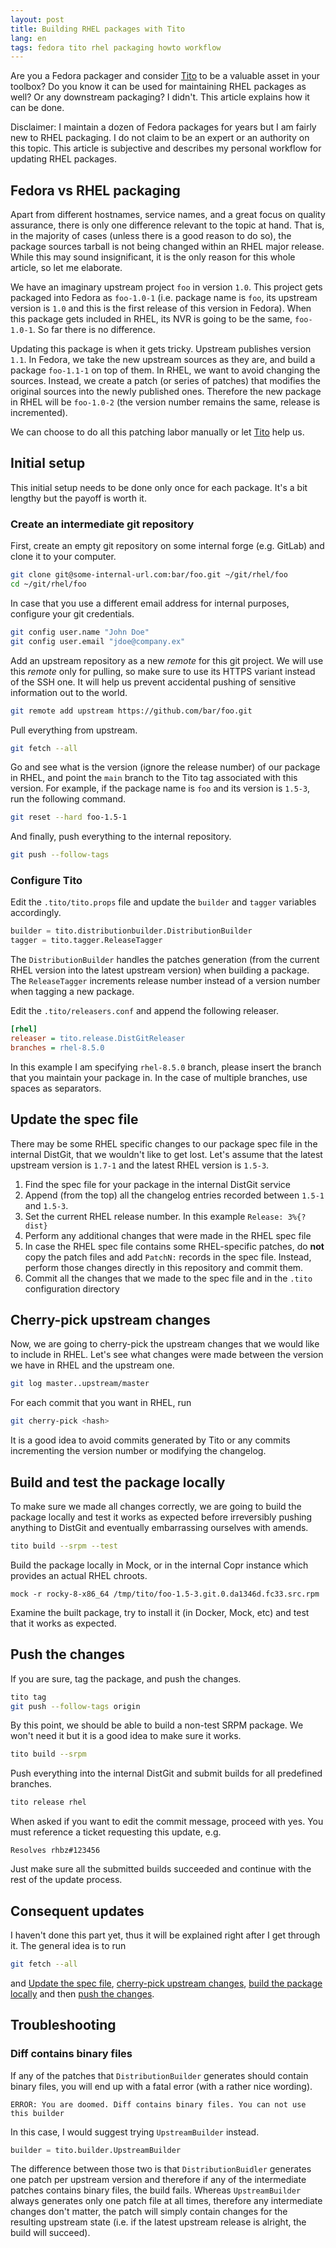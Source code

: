 ```yaml
---
layout: post
title: Building RHEL packages with Tito
lang: en
tags: fedora tito rhel packaging howto workflow
---
```


Are you a Fedora packager and consider [Tito][tito] to be a valuable
asset in your toolbox? Do you know it can be used for maintaining RHEL
packages as well? Or any downstream packaging? I didn't. This article
explains how it can be done.

<div class="alert alert-warning" role="alert">
Disclaimer: I maintain a dozen of Fedora packages for years but I am
fairly new to RHEL packaging. I do not claim to be an expert or an
authority on this topic. This article is subjective and describes my
personal workflow for updating RHEL packages.
</div>


## Fedora vs RHEL packaging

Apart from different hostnames, service names, and a great focus on
quality assurance, there is only one difference relevant to the topic
at hand. That is, in the majority of cases (unless there is a good
reason to do so), the package sources tarball is not being changed
within an RHEL major release. While this may sound insignificant, it
is the only reason for this whole article, so let me elaborate.

We have an imaginary upstream project `foo` in version `1.0`. This
project gets packaged into Fedora as `foo-1.0-1` (i.e. package name is
`foo`, its upstream version is `1.0` and this is the first release of
this version in Fedora). When this package gets included in RHEL, its
NVR is going to be the same, `foo-1.0-1`. So far there is no
difference.

Updating this package is when it gets tricky. Upstream publishes
version `1.1`. In Fedora, we take the new upstream sources as they
are, and build a package `foo-1.1-1` on top of them. In RHEL, we want
to avoid changing the sources. Instead, we create a patch (or series
of patches) that modifies the original sources into the newly
published ones. Therefore the new package in RHEL will be `foo-1.0-2`
(the version number remains the same, release is incremented).

We can choose to do all this patching labor manually or let
[Tito][tito] help us.


## Initial setup

This initial setup needs to be done only once for each package. It's a
bit lengthy but the payoff is worth it.


### Create an intermediate git repository

First, create an empty git repository on some internal forge
(e.g. GitLab) and clone it to your computer.

```bash
git clone git@some-internal-url.com:bar/foo.git ~/git/rhel/foo
cd ~/git/rhel/foo
```

In case that you use a different email address for internal purposes,
configure your git credentials.

```bash
git config user.name "John Doe"
git config user.email "jdoe@company.ex"
```

Add an upstream repository as a new _remote_ for this git
project. We will use this _remote_ only for pulling, so make sure to
use its HTTPS variant instead of the SSH one. It will help us prevent
accidental pushing of sensitive information out to the world.

```bash
git remote add upstream https://github.com/bar/foo.git
```

Pull everything from upstream.

```bash
git fetch --all
```

Go and see what is the version (ignore the release number) of our
package in RHEL, and point the `main` branch to the Tito tag
associated with this version. For example, if the package name is
`foo` and its version is `1.5-3`, run the following command.

```bash
git reset --hard foo-1.5-1
```

And finally, push everything to the internal repository.

```bash
git push --follow-tags
```

### Configure Tito

Edit the `.tito/tito.props` file and update the `builder` and `tagger`
variables accordingly.

```python
builder = tito.distributionbuilder.DistributionBuilder
tagger = tito.tagger.ReleaseTagger
```

The `DistributionBuilder` handles the patches generation (from the
current RHEL version into the latest upstream version) when building a
package. The `ReleaseTagger` increments release number instead of
a version number when tagging a new package.

Edit the `.tito/releasers.conf` and append the following releaser.

```ini
[rhel]
releaser = tito.release.DistGitReleaser
branches = rhel-8.5.0
```

In this example I am specifying `rhel-8.5.0` branch, please insert
the branch that you maintain your package in. In the case of multiple
branches, use spaces as separators.

## Update the spec file

There may be some RHEL specific changes to our package spec file in
the internal DistGit, that we wouldn't like to get lost. Let's assume
that the latest upstream version is `1.7-1` and the latest RHEL
version is `1.5-3`.

1. Find the spec file for your package in the internal DistGit service
2. Append (from the top) all the changelog entries recorded between
   `1.5-1` and `1.5-3`.
3. Set the current RHEL release number. In this example
   `Release: 3%{?dist}`
4. Perform any additional changes that were made in the RHEL spec file
5. In case the RHEL spec file contains some RHEL-specific patches, do
   **not** copy the patch files and add `PatchN:` records in the spec
   file. Instead, perform those changes directly in this repository
   and commit them.
6. Commit all the changes that we made to the spec file and in the
   `.tito` configuration directory


## Cherry-pick upstream changes

Now, we are going to cherry-pick the upstream changes that we would
like to include in RHEL. Let's see what changes were made between the
version we have in RHEL and the upstream one.

```bash
git log master..upstream/master
```

For each commit that you want in RHEL, run

```bash
git cherry-pick <hash>
```

It is a good idea to avoid commits generated by Tito or any commits
incrementing the version number or modifying the changelog.


## Build and test the package locally

To make sure we made all changes correctly, we are going to build the
package locally and test it works as expected before irreversibly
pushing anything to DistGit and eventually embarrassing ourselves with
amends.

```bash
tito build --srpm --test
```

Build the package locally in Mock, or in the internal Copr instance
which provides an actual RHEL chroots.

```
mock -r rocky-8-x86_64 /tmp/tito/foo-1.5-3.git.0.da1346d.fc33.src.rpm
```

Examine the built package, try to install it (in Docker, Mock, etc)
and test that it works as expected.


## Push the changes

If you are sure, tag the package, and push the changes.

```bash
tito tag
git push --follow-tags origin
```

By this point, we should be able to build a non-test SRPM package. We
won't need it but it is a good idea to make sure it works.

```bash
tito build --srpm
```

Push everything into the internal DistGit and submit builds for all
predefined branches.

```bash
tito release rhel
```

When asked if you want to edit the commit message, proceed with
yes. You must reference a ticket requesting this update, e.g.

```
Resolves rhbz#123456
```

Just make sure all the submitted builds succeeded and continue with
the rest of the update process.


## Consequent updates

I haven't done this part yet, thus it will be explained right after I
get through it. The general idea is to run

```bash
git fetch --all
```

and [Update the spec file](#update-the-spec-file),
[cherry-pick upstream changes](#cherry-pick-upstream-changes),
[build the package locally](#build-and-test-the-package-locally)
and then [push the changes](#push-the-changes).


## Troubleshooting

### Diff contains binary files

If any of the patches that `DistributionBuilder` generates should
contain binary files, you will end up with a fatal error (with a
rather nice wording).

```
ERROR: You are doomed. Diff contains binary files. You can not use this builder
```

In this case, I would suggest trying `UpstreamBuilder` instead.

```python
builder = tito.builder.UpstreamBuilder
```

The difference between those two is that `DistributionBuidler`
generates one patch per upstream version and therefore if any of the
intermediate patches contains binary files, the build fails. Whereas
`UpstreamBuilder` always generates only one patch file at all times,
therefore any intermediate changes don't matter, the patch will
simply contain changes for the resulting upstream state (i.e. if the
latest upstream release is alright, the build will succeed).



[tito]: https://github.com/rpm-software-management/tito
